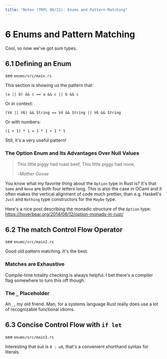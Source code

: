 ```yaml
---
title: "Notes (TRPL 06/21): Enums and Pattern Matching"
---
```


# 6 Enums and Pattern Matching

Cool, so now we've got sum types.

## 6.1 Defining an Enum

see `enums/src/main.rs`

This section is showing us the pattern that:

```
(a || b) && c == a && c || b && c
```

Or in context:
```
(V4 || V6) && String == V4 && String || V6 && String
```

Or with numbers:

```
(1 + 1) * 1 = 1 * 1 + 1 * 1
```

Still, it's a very useful pattern!

### The Option Enum and Its Advantages Over Null Values

> This little piggy had roast beef,
> This little piggy had none,
>
> -*Mother Goose*

You know what my favorite thing about the `Option` type in Rust is? It's that
`Some` and `None` are both four letters long. This is also the case in OCaml and
it often makes the vertical alignment of code much prettier, than e.g. Haskell's
`Just` and `Nothing` type constructors for the `Maybe` type.

Here's a nice post describing the monadic structure of the `Option` type:
https://hoverbear.org/2014/08/12/option-monads-in-rust/

## 6.2 The match Control Flow Operator

see `enums/src/main2.rs`

Good old pattern matching. It's the best.


### Matches are Exhaustive

Compile-time totality checking is always helpful. I bet there's a compiler flag
somewhere to turn this off though.

### The `_` Placeholder

Ah `_`, my old friend. Man, for a systems language Rust really does use a lot of
recognizable functional idioms.

## 6.3 Concise Control Flow with `if let`

see `enums/src/main3.rs`

Interesting that `0u8` is `0 : u8`, that's a convenient shorthand syntax for
literals.




